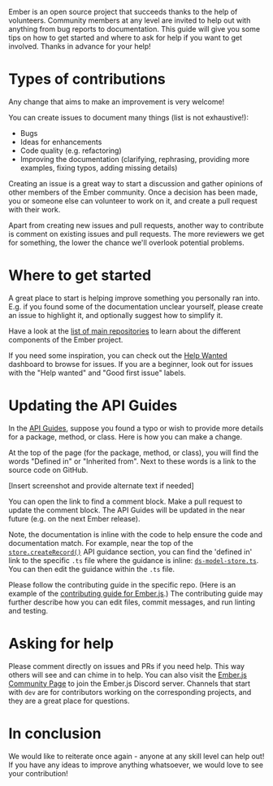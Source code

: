 Ember is an open source project that succeeds thanks to the help of volunteers. Community members at any level are invited to help out with anything from bug reports to documentation. This guide will give you some tips on how to get started and where to ask for help if you want to get involved. Thanks in advance for your help!

# Types of contributions

Any change that aims to make an improvement is very welcome!

You can create issues to document many things (list is not exhaustive!):

- Bugs
- Ideas for enhancements
- Code quality (e.g. refactoring)
- Improving the documentation (clarifying, rephrasing, providing more examples, fixing typos, adding missing details)

Creating an issue is a great way to start a discussion and gather opinions of other members of the Ember community. Once a decision has been made, you or someone else can volunteer to work on it, and create a pull request with their work.

Apart from creating new issues and pull requests, another way to contribute is comment on existing issues and pull requests. The more reviewers we get for something, the lower the chance we'll overlook potential problems.

# Where to get started

A great place to start is helping improve something you personally ran into. E.g. if you found some of the documentation unclear yourself, please create an issue to highlight it, and optionally suggest how to simplify it.

Have a look at the [list of main repositories](repositories) to learn about the different components of the Ember project.

If you need some inspiration, you can check out the [Help Wanted](https://help-wanted.emberjs.com/) dashboard to browse for issues. If you are a beginner, look out for issues with the "Help wanted" and "Good first issue" labels.

# Updating the API Guides

In the [API Guides](https://api.emberjs.com/ember/release), suppose you found a typo or wish to provide more details for a package, method, or class. Here is how you can make a change.

At the top of the page (for the package, method, or class), you will find the words "Defined in" or "Inherited from". Next to these words is a link to the source code on GitHub.

[Insert screenshot and provide alternate text if needed]

You can open the link to find a comment block. Make a pull request to update the comment block. The API Guides will be updated in the near future (e.g. on the next Ember release).

Note, the documentation is inline with the code to help ensure the code and documentation match.
For example, near the top of the [`store.createRecord()`](https://api.emberjs.com/ember-data/release/classes/Store/methods/createRecord?anchor=createRecord) API guidance section, you can find the 'defined in' link to the specific `.ts` file where the guidance is inline: [`ds-model-store.ts`](https://github.com/emberjs/data/blob/v3.26.0/packages/store/addon/-private/system/ds-model-store.ts).
You can then edit the guidance within the `.ts` file.

Please follow the contributing guide in the specific repo. (Here is an example of the [contributing guide for Ember.js](https://github.com/emberjs/ember.js/blob/master/CONTRIBUTING.md).)
The contributing guide may further describe how you can edit files, commit messages, and run linting and testing.

# Asking for help

Please comment directly on issues and PRs if you need help. This way others will see and can chime in to help.
You can also visit the [Ember.js Community Page](https://emberjs.com/community) to join the Ember.js Discord server. Channels that start with `dev` are for contributors working on the corresponding projects, and they are a great place for questions.

# In conclusion

We would like to reiterate once again - anyone at any skill level can help out! If you have any ideas to improve anything whatsoever, we would love to see your contribution!
